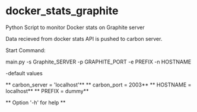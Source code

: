 # docker_stats_graphite
Python Script to monitor Docker stats on Graphite server

Data recieved from docker stats API is pushed to carbon server.


Start Command:

main.py  -s Graphite_SERVER -p GRAPHITE_PORT -e PREFIX -n HOSTNAME


-default values

** carbon_server = 'localhost'**
** carbon_port = 2003**
** HOSTNAME = localhost**
** PREFIX = dummy**

** Option '-h' for help **

